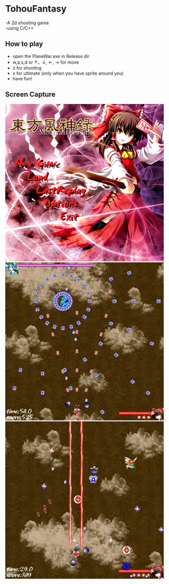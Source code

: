 # TohouFantasy
-A 2d shooting game  
-using C/C++  
## How to play
- open the PlaneWar.exe in Release dir  
- w,a,s,d or ↑，↓, ←, → for move  
- z for shooting  
- x for ultimate (only when you have sprite around you)  
- have fun!  
## Screen Capture
![screen1](/IMG/1.jpg)
![screen2](/IMG/2.jpg)
![screen3](/IMG/3.jpg)

